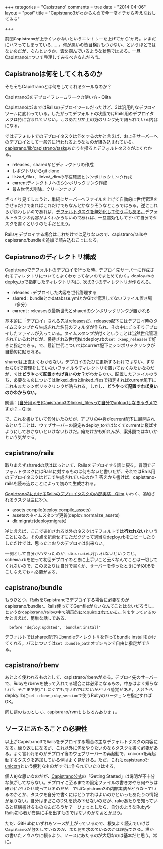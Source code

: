 +++
categories = "Capistrano"
comments = true
date = "2014-04-06"
layout = "post"
title = "Capistrano3がわからんので今一度イチから考えなおしてみる"

+++

前回Capistranoが上手くいかないというエントリーを上げてから1か月。いまだにハマってしまっている……。何が悪いの皆目検討もつかない、というほどではないのだが、なんというか、雲を掴んでいるような状態ではある。一旦Capistranoについて整理してみるべきなんだろう。

## Capistranoは何をしてくれるのか

そもそもCapistranoとは何をしてくれるツールなのか？

[Capistrano3のデプロイフレームワークの使い方 - Qiita](http://qiita.com/yuku_t/items/01c0ec4389db143e27f5)

Capistranoは2まではRailsのデプロイツールだったけど、3は汎用的なデプロイツールに変わっている。したがってデフォルトの状態ではRails用のデプロイタスクは特に含まれていない。このあたりが上の方のリンク先で語られている内容になる。

ではデフォルトでのデプロイタスクは何をするのかと言えば、およそサーバーへのデプロイとして一般的に行われるようなものが組み込まれている。[capistrano/lib/capistrano/tasks](https://github.com/capistrano/capistrano/tree/master/lib/capistrano/tasks)あたりを探るとデフォルトタスクがよくわかる。


* releases、sharedなどディレクトリの作成
* レポジトリからgit clone
* linked_files、linked_dirsの存在確認とシンボリックリンク作成
* currentディレクトリへのシンボリックリンク作成
* 最古世代の削除、クリーンナップ



ざっくり見てしまうと、単純にサーバーへファイルを上げて自動的に世代管理をさせるだけであればこれだけでもなんとかなりそうなところではある。逆にこれらが煩わしいのであれば、[デフォルトタスクを無効化して使う手もある。](http://labs.gree.jp/blog/2013/12/10084/)デフォルトタスクの内容がよくわからないのであれば、一旦無効化してすべて自分でタスクを書くというのも手だと思う。

Railsをデプロイする場合はこれだけでは足りないので、capistrano/railsやcapistrano/bundleを追加で読み込むことになる。

## Capistranoのディレクトリ構成

Capistranoでデフォルトのデプロイを行った時、デプロイ先サーバーに作成されるディレクトリについてもよくわかってないのでまとめておく。deploy.rbのdeploy_toで指定したディレクトリ内に、次の3つのディレクトリが作られる。


* releases : デプロイした内容を世代管理する
* shared : bundleとかdatabase.ymlとかGitで管理してないファイル置き場（多分）
* current : releasesの最新世代とsharedのシンボリックリンクが置かれる



基本的に「デプロイ」される先はreleasesだ。releases配下にはデプロイ時のタイムスタンプから生成された名前のフォルダが作られ、その中にごっそりデプロイしたファイルが入っている。タイムスタンプが付くということは当然世代管理されているわけだが、保持される世代数はdeploy.rbの`set :keep_releases`で好きに指定できる。で、最新世代についてはcurrent配下にシンボリックリンクが自動的に貼られる。

sharedは正直よくわからない。デプロイのたびに更新するわけではない、すなわちGitで管理をしていないファイルやディレクトリを置いておくみたいなのだが、では<strong>どうやって配置すれば良いのか？</strong>がわからない。配置したファイルのうち、必要なものについてはlinked_dirsとlinked_filesで指定すればcurrent配下にこれもまたシンボリックリンクが貼られる。しかし、<strong>どうやって配置すれば良いのかわからない。</strong>

関連：[[自分用メモ]Capistrano3のlinked_filesって自分でuploadしなきゃダメですか？ - Qiita](http://qiita.com/shunsugai@github/items/a112182ff5c0bb49249a)

で、これを書いていて気付いたのだが、アプリの中身がcurrent配下に展開されるということは、ウェブサーバーの設定もdeploy_toではなくてcurrentに飛ばすようにしておかないといけないわけだ。俺だけかも知れんが、案外罠ではないかという気がする。

## capistrano/rails

取りあえずsharedの話はほっといて、Railsをデプロイする話に戻る。冒頭でデフォルトタスクにはRailsに対するものは何もないと書いたが、それではRails用のデプロイタスクはどこで生成されているのか？ 答えから書けば、capistrano-railsを読み込むことによって初めて生成される。

[Capistrano3におけるRailsのデプロイタスクの内部実装 - Qiita](http://qiita.com/yuku_t/items/78f32d6e5d21aee4e745)
いわく、追加されるタスクは主に3つ。


* assets compile(deploy:compile_assets)
* assetsのタイムスタンプ更新(deploy:normalize_assets)
* db:migrate(deploy:migrate)



逆に言えば、ここで追加される以外のタスクはデフォルトでは<strong>行われない</strong>ということになる。その点を配慮せずにただググって適当なdeploy.rbをコピーしたりしただけでは、思ったとおりのデプロイは出来ない。

一例として自分がハマったのが、`db:create`は行われないということ。schema.rbを使って初回デプロイのときに上手いこと云々なんてことは一切してくれないので、このあたりは自分で書くか、サーバーを作ったときに予めDBをこしらえておく必要がある。

## capistrano/bundle

もうひとつ、RailsをCapistranoでデプロイする場合に必要なのがcapistrano/bundler。Rails使っててGemfileがないなんてことはないだろうし、というかcapistrano/railsの中で[明示的にrequireされている。](https://github.com/capistrano/rails/blob/master/lib/capistrano/rails.rb)何をやっているのかと言えば、簡単な話しである。

```
  before 'deploy:updated', 'bundler:install'
```


デフォルトではshared配下にbundleディレクトリを作ってbundle installをかけてくれる。パスについては`set :bundle_path`オプションで自由に指定ができる。

## capistrano/rbenv

あとよく使われるものとして、capistrano/rbenvがある。デプロイ先のサーバーで、Rubyをrbenvを使って入れてる場合には必須になるもの。中身はよく知らないが、そこまで気にしなくても良いのではないかという感覚がある。入れたらdeploy.rbに`set :rbenv_ruby_version`で使うRubyのバージョンを指定すればOK。

同じ類のものとして、capistrano/rvmももちろんあります。

## ソースにあたることの必要性

以上がCapistrano3でRailsをデプロイする場合の主なデフォルトタスクの内容になる。繰り返しになるが、これ以外に何をやりたいのならタスクは書く必要がある。よく言われるのがデプロイ後のウェブサーバーの再起動で、unicornを再起動するタスクを追加している例はよく見かける。ただ、これも[capistrano3-unicorn](https://github.com/tablexi/capistrano3-unicorn)という便利なものがすでに作られていたりはする。

個人的な思いなのだが、[Capistrano公式](http://capistranorb.com/)の「Getting Started」は説明が不十分な気がしてならない。デプロイに至るまでの設定ファイルの書き方やら何やらは確かにだいたい載っているのだが、ではCapistrano3の内部実装がどうなっているのかとか、タスクを自分で書くにはどうすればよいのかといったあたりの情報が足りない。自分はまだこのDSLを読み下せないのだが、rakeあたりを知っていると結構書けるものなんだろうか？　ひょっとしたら、自分のようなRubyやRails初心者が安易に手を出すものではないのかなぁとか思う。

ただ、GitHubにいずれもソースが上がっているので、根気よく読んでいけばCapistranoが何をしているのか、また何を求めているのかは理解できる。誰かの書いたノウハウに頼るより、ソースにあたるのが大切なのは基本だと思う。常に。



